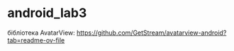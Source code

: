 # android_lab3

бібліотека AvatarView: https://github.com/GetStream/avatarview-android?tab=readme-ov-file
